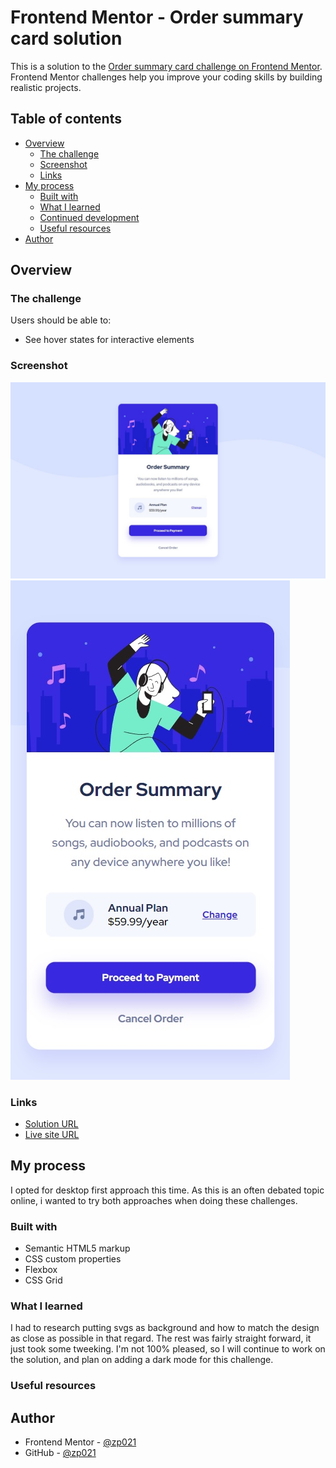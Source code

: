 # Frontend Mentor - Order summary card solution

This is a solution to the [Order summary card challenge on Frontend Mentor](https://www.frontendmentor.io/challenges/order-summary-component-QlPmajDUj). Frontend Mentor challenges help you improve your coding skills by building realistic projects. 

## Table of contents

- [Overview](#overview)
  - [The challenge](#the-challenge)
  - [Screenshot](#screenshot)
  - [Links](#links)
- [My process](#my-process)
  - [Built with](#built-with)
  - [What I learned](#what-i-learned)
  - [Continued development](#continued-development)
  - [Useful resources](#useful-resources)
- [Author](#author)

## Overview

### The challenge

Users should be able to:

- See hover states for interactive elements

### Screenshot

![](./desktop.jpg)
![](./mobile.jpg)

### Links

- [Solution URL](https://your-solution-url.com)
- [Live site URL](https://zp021-order-summary-component.netlify.app/)

## My process

I opted for desktop first approach this time. As this is an often debated topic online, i wanted to try both approaches when doing these challenges.

### Built with

- Semantic HTML5 markup
- CSS custom properties
- Flexbox
- CSS Grid

### What I learned

I had to research putting svgs as background and how to match the design as close as possible in that regard. The rest was fairly straight forward, it just took some tweeking. I'm not 100% pleased, so I will continue to work on the solution, and plan on adding a dark mode for this challenge.


### Useful resources



## Author

- Frontend Mentor - [@zp021](https://www.frontendmentor.io/profile/zp021)
- GitHub - [@zp021](https://github.com/zp021)

